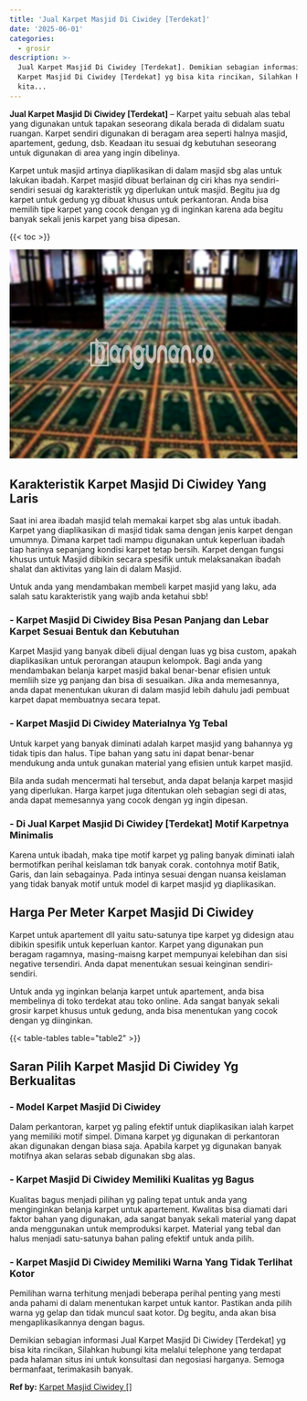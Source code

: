 ```yaml
---
title: 'Jual Karpet Masjid Di Ciwidey [Terdekat]'
date: '2025-06-01'
categories:
  - grosir
description: >-
  Jual Karpet Masjid Di Ciwidey [Terdekat]. Demikian sebagian informasi Jual
  Karpet Masjid Di Ciwidey [Terdekat] yg bisa kita rincikan, Silahkan hubungi
  kita...
---
```


**Jual Karpet Masjid Di Ciwidey \[Terdekat\]** – Karpet yaitu sebuah alas tebal yang digunakan untuk tapakan seseorang dikala berada di didalam suatu ruangan. Karpet sendiri digunakan di beragam area seperti halnya masjid, apartement, gedung, dsb. Keadaan itu sesuai dg kebutuhan seseorang untuk digunakan di area yang ingin dibelinya.

Karpet untuk masjid artinya diaplikasikan di dalam masjid sbg alas untuk lakukan ibadah. Karpet masjid dibuat berlainan dg ciri khas nya sendiri-sendiri sesuai dg karakteristik yg diperlukan untuk masjid. Begitu jua dg karpet untuk gedung yg dibuat khusus untuk perkantoran. Anda bisa memilih tipe karpet yang cocok dengan yg di inginkan karena ada begitu banyak sekali jenis karpet yang bisa dipesan.

{{< toc >}}

![Jual Karpet Masjid Di Ciwidey [Terdekat]](/images/grosir-karpet-murah-62.png)

## Karakteristik Karpet Masjid Di Ciwidey Yang Laris

Saat ini area ibadah masjid telah memakai karpet sbg alas untuk ibadah. Karpet yang diaplikasikan di masjid tidak sama dengan jenis karpet dengan umumnya. Dimana karpet tadi mampu digunakan untuk keperluan ibadah tiap harinya sepanjang kondisi karpet tetap bersih. Karpet dengan fungsi khusus untuk Masjid dibikin secara spesifik untuk melaksanakan ibadah shalat dan aktivitas yang lain di dalam Masjid.

Untuk anda yang mendambakan membeli karpet masjid yang laku, ada salah satu karakteristik yang wajib anda ketahui sbb!

### \- Karpet Masjid Di Ciwidey Bisa Pesan Panjang dan Lebar Karpet Sesuai Bentuk dan Kebutuhan

Karpet Masjid yang banyak dibeli dijual dengan luas yg bisa custom, apakah diaplikasikan untuk perorangan ataupun kelompok. Bagi anda yang mendambakan belanja karpet masjid bakal benar-benar efisien untuk memliih size yg panjang dan bisa di sesuaikan. Jika anda memesannya, anda dapat menentukan ukuran di dalam masjid lebih dahulu jadi pembuat karpet dapat membuatnya secara tepat.

### \- Karpet Masjid Di Ciwidey Materialnya Yg Tebal

Untuk karpet yang banyak diminati adalah karpet masjid yang bahannya yg tidak tipis dan halus. Tipe bahan yang satu ini dapat benar-benar mendukung anda untuk gunakan material yang efisien untuk karpet masjid.

Bila anda sudah mencermati hal tersebut, anda dapat belanja karpet masjid yang diperlukan. Harga karpet juga ditentukan oleh sebagian segi di atas, anda dapat memesannya yang cocok dengan yg ingin dipesan.

### \- Di Jual Karpet Masjid Di Ciwidey \[Terdekat\] Motif Karpetnya Minimalis

Karena untuk ibadah, maka tipe motif karpet yg paling banyak diminati ialah bermotifkan perihal keislaman tdk banyak corak. contohnya motif Batik, Garis, dan lain sebagainya. Pada intinya sesuai dengan nuansa keislaman yang tidak banyak motif untuk model di karpet masjid yg diaplikasikan.

## Harga Per Meter Karpet Masjid Di Ciwidey

Karpet untuk apartement dll yaitu satu-satunya tipe karpet yg didesign atau dibikin spesifik untuk keperluan kantor. Karpet yang digunakan pun beragam ragamnya, masing-maisng karpet mempunyai kelebihan dan sisi negative tersendiri. Anda dapat menentukan sesuai keinginan sendiri-sendiri.

Untuk anda yg inginkan belanja karpet untuk apartement, anda bisa membelinya di toko terdekat atau toko online. Ada sangat banyak sekali grosir karpet khusus untuk gedung, anda bisa menentukan yang cocok dengan yg diinginkan.

{{< table-tables table="table2" >}}

## Saran Pilih Karpet Masjid Di Ciwidey Yg Berkualitas

### \- Model Karpet Masjid Di Ciwidey

Dalam perkantoran, karpet yg paling efektif untuk diaplikasikan ialah karpet yang memiliki motif simpel. Dimana karpet yg digunakan di perkantoran akan digunakan dengan biasa saja. Apabila karpet yg digunakan banyak motifnya akan selaras sebab digunakan sbg alas.

### \- Karpet Masjid Di Ciwidey Memiliki Kualitas yg Bagus

Kualitas bagus menjadi pilihan yg paling tepat untuk anda yang menginginkan belanja karpet untuk apartement. Kwalitas bisa diamati dari faktor bahan yang digunakan, ada sangat banyak sekali material yang dapat anda menggunakan untuk memproduksi karpet. Material yang tebal dan halus menjadi satu-satunya bahan paling efektif untuk anda pilih.

### \- Karpet Masjid Di Ciwidey Memiliki Warna Yang Tidak Terlihat Kotor

Pemilihan warna terhitung menjadi beberapa perihal penting yang mesti anda pahami di dalam menentukan karpet untuk kantor. Pastikan anda pilih warna yg gelap dan tidak muncul saat kotor. Dg begitu, anda akan bisa mengaplikasikannya dengan bagus.

Demikian sebagian informasi Jual Karpet Masjid Di Ciwidey \[Terdekat\] yg bisa kita rincikan, Silahkan hubungi kita melalui telephone yang terdapat pada halaman situs ini untuk konsultasi dan negosiasi harganya. Semoga bermanfaat, terimakasih banyak.

**Ref by:**  [Karpet Masjid Ciwidey []](https://id.wikipedia.org/wiki/Karpet)
